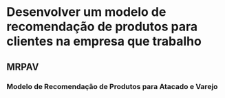 # Desenvolver um modelo de recomendação de produtos para clientes na empresa que trabalho

## MRPAV
### **Modelo de Recomendação de Produtos para Atacado e Varejo**
